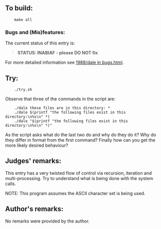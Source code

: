 ## To build:

``` <!---sh-->
    make all
```


### Bugs and (Mis)features:

The current status of this entry is:

> **STATUS: INABIAF - please DO NOT fix**

For more detailed information see [1988/dale in bugs.html](../../bugs.html#1988_dale).


## Try:

``` <!---sh-->
    ./try.sh
```

Observe that three of the commands in the script are:

``` <!---sh-->
    ./dale these files are in this directory: *
    ./dale $(printf "the following files exist in this directory:\n%s\n" *)
    ./dale "$(printf "the following files exist in this directory:\n%s\n" *)"
```

As the script asks what do the last two do and why do they do it? Why do they
differ in format from the first command? Finally how can you get the more likely
desired behaviour?


## Judges' remarks:

This entry has a very twisted flow of control via recursion, iteration
and multi-processing.  Try to understand what is being done with the
system calls.

NOTE: This program assumes the ASCII character set is being used.


## Author's remarks:

No remarks were provided by the author.


<!--

    Copyright © 1984-2024 by Landon Curt Noll. All Rights Reserved.

    You are free to share and adapt this file under the terms of this license:

        Creative Commons Attribution-ShareAlike 4.0 International (CC BY-SA 4.0)

    For more information, see:

        https://creativecommons.org/licenses/by-sa/4.0/

-->
